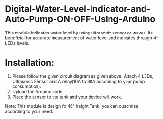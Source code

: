 # Digital-Water-Level-Indicator-and-Auto-Pump-ON-OFF-Using-Arduino
This module indicates water level by using ultrasonic sensor or waves. Its beneficial for accurate measurement of water level and indicates through 4-LEDs levels. 
# Installation:
1) Please follow the given circuit diagram as given above. Attach 4 LEDs, Ultrasonic Sensor and A relay(10A to 30A according to your pump consumption).
2) Upload the Arduino code.
3) Place the sensor to the tank and your device will work.

Note: This module is design fo 46" height Tank, you can cusomize according to your need.
